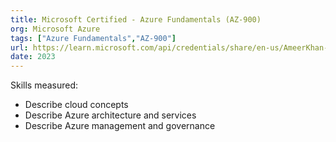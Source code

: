 ```yaml
---
title: Microsoft Certified - Azure Fundamentals (AZ-900)
org: Microsoft Azure
tags: ["Azure Fundamentals","AZ-900"]
url: https://learn.microsoft.com/api/credentials/share/en-us/AmeerKhan-4916/AF6665C35DB6CAEF?sharingId=B1038858AC9227D4
date: 2023
---
```


Skills measured:
- Describe cloud concepts
- Describe Azure architecture and services
- Describe Azure management and governance
